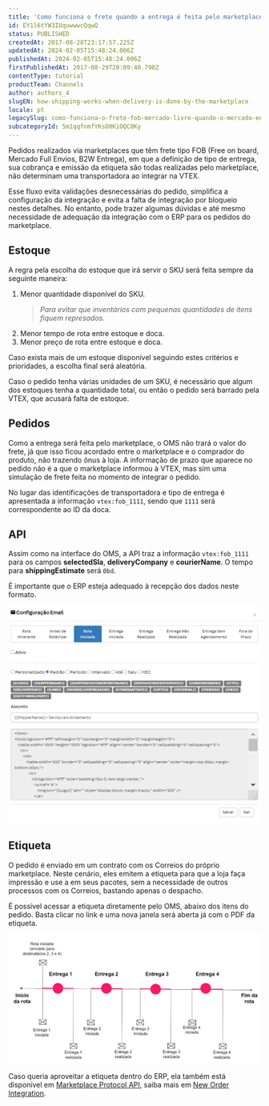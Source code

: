 ```yaml
---
title: 'Como funciona o frete quando a entrega é feita pelo marketplace (FOB)'
id: EY1l6tYW3IUquwwwcQqwQ
status: PUBLISHED
createdAt: 2017-08-28T23:17:57.225Z
updatedAt: 2024-02-05T15:48:24.006Z
publishedAt: 2024-02-05T15:48:24.006Z
firstPublishedAt: 2017-08-29T20:09:40.790Z
contentType: tutorial
productTeam: Channels
author: authors_4
slugEN: how-shipping-works-when-delivery-is-done-by-the-marketplace
locale: pt
legacySlug: como-funciona-o-frete-fob-mercado-livre-quando-o-mercado-envios-e-usado
subcategoryId: 5m1qqfnmfYKsO0KiOQC8Ky
---
```


Pedidos realizados via marketplaces que têm frete tipo FOB (Free on board, Mercado Full Envios, B2W Entrega), em que a definição de tipo de entrega, sua cobrança e emissão da etiqueta são todas realizadas pelo marketplace, não determinam uma transportadora ao integrar na VTEX.

Esse fluxo evita validações desnecessárias do pedido, simplifica a configuração da integração e evita a falta de integração por bloqueio nestes detalhes. No entanto, pode trazer algumas dúvidas e até mesmo necessidade de adequação da integração com o ERP para os pedidos do marketplace.

## Estoque

A regra pela escolha do estoque que irá servir o SKU será feita sempre da seguinte maneira:

1. Menor quantidade disponível do SKU.
    > _Para evitar que inventários com pequenas quantidades de itens fiquem represados._
2. Menor tempo de rota entre estoque e doca.
3. Menor preço de rota entre estoque e doca.

Caso exista mais de um estoque disponível seguindo estes critérios e prioridades, a escolha final será aleatória.

Caso o pedido tenha várias unidades de um SKU, é necessário que algum dos estoques tenha a quantidade total, ou então o pedido será barrado pela VTEX, que acusará falta de estoque.

## Pedidos

Como a entrega será feita pelo marketplace, o OMS não trará o valor do frete, já que isso ficou acordado entre o marketplace e o comprador do produto, não trazendo ônus à loja. A informação de prazo que aparece no pedido não é a que o marketplace informou à VTEX, mas sim uma simulação de frete feita no momento de integrar o pedido.

No lugar das identificações de transportadora e tipo de entrega é apresentada a informação `vtex:fob_1111`, sendo que `1111` será correspondente ao ID da doca.

## API

Assim como na interface do OMS, a API traz a informação `vtex:fob_1111` para os campos __selectedSla__, __deliveryCompany__ e __courierName__. O tempo para __shippingEstimate__ será `0bd`.

É importante que o ERP esteja adequado à recepção dos dados neste formato.

![](https://raw.githubusercontent.com/vtexdocs/help-center-content/refs/heads/main/_1.png)

## Etiqueta

O pedido é enviado em um contrato com os Correios do próprio marketplace. Neste cenário, eles emitem a etiqueta para que a loja faça impressão e use a em seus pacotes, sem a necessidade de outros processos com os Correios, bastando apenas o despacho.

É possível acessar a etiqueta diretamente pelo OMS, abaixo dos itens do pedido. Basta clicar no link e uma nova janela será aberta já com o PDF da etiqueta.

![Etiqueta de entrega pelos Correios (BR) - Marketplace](https://raw.githubusercontent.com/vtexdocs/help-center-content/refs/heads/main/_2.png)

Caso queria aproveitar a etiqueta dentro do ERP, ela também está disponível em [Marketplace Protocol API](https://developers.vtex.com/docs/api-reference/marketplace-protocol-external-marketplace-orders#post-/api/order-integration/orders), saiba mais em [New Order Integration](https://developers.vtex.com/docs/guides/external-marketplace-integration-collect-orders#scenario-12-order-with-tracking-hints).
